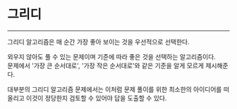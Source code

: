 # 그리디
---
그리디 알고리즘은 매 순간 가장 좋아 보이는 것을 우선적으로 선택한다.

외우지 않아도 풀 수 있는 문제이며 기준에 따라 좋은 것을 선택하는 알고리즘이다.  
문제에서 '가장 큰 순서대로', '가장 작은 순서대로'와 같은 기준을 알게 모르게 제시해준다.

대부분의 그리디 알고리즘 문제에서는 이처럼 문제 풀이를 위한 최소한의 아이디어를 떠올리고 이것이 정당한지 검토할 수 있어야 답을 도출할 수 있다.